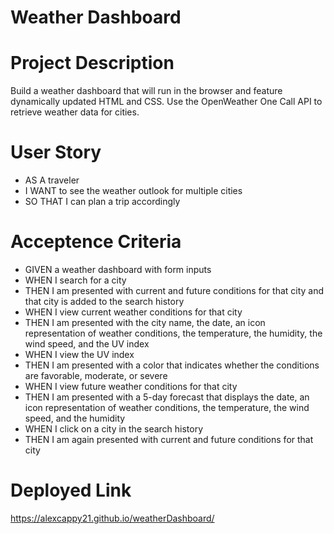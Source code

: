 # Weather Dashboard

# Project Description
Build a weather dashboard that will run in the browser and feature dynamically updated HTML and CSS. Use the OpenWeather One Call API to retrieve weather data for cities. 

# User Story
* AS A traveler
* I WANT to see the weather outlook for multiple cities
* SO THAT I can plan a trip accordingly

# Acceptence Criteria
* GIVEN a weather dashboard with form inputs
* WHEN I search for a city
* THEN I am presented with current and future conditions for that city and that city is added to the search history
* WHEN I view current weather conditions for that city
* THEN I am presented with the city name, the date, an icon representation of weather conditions, the temperature, the humidity, the wind speed, and the UV index
* WHEN I view the UV index
* THEN I am presented with a color that indicates whether the conditions are favorable, moderate, or severe
* WHEN I view future weather conditions for that city
* THEN I am presented with a 5-day forecast that displays the date, an icon representation of weather conditions, the temperature, the wind speed, and the humidity
* WHEN I click on a city in the search history
* THEN I am again presented with current and future conditions for that city

# Deployed Link

https://alexcappy21.github.io/weatherDashboard/